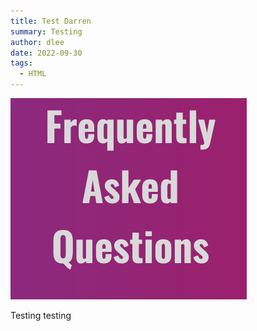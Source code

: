 ```yaml
---
title: Test Darren
summary: Testing
author: dlee
date: 2022-09-30
tags:
  - HTML
---
```

![](./src/guide_images/Screenshot-1.png)

Testing testing